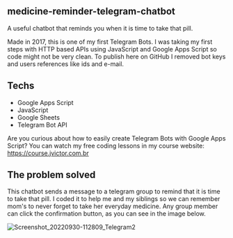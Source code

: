## medicine-reminder-telegram-chatbot
A useful chatbot that reminds you when it is time to take that pill.

Made in 2017, this is one of my first Telegram Bots. I was taking my first steps with HTTP based APIs using JavaScript and Google Apps Script so code might not be very clean. To publish here on GitHub I removed bot keys and users references like ids and e-mail.

## Techs
- Google Apps Script
- JavaScript
- Google Sheets
- Telegram Bot API

Are you curious about how to easily create Telegram Bots with Google Apps Script? You can watch my free coding lessons in my course website: https://course.jvictor.com.br

## The problem solved
This chatbot sends a message to a telegram group to remind that it is time to take that pill. I coded it to help me and my siblings so we can remember mom's to never forget to take her everyday medicine. Any group member can click the confirmation button, as you can see in the image below.

<!-- img src="https://user-images.githubusercontent.com/28718999/193296163-0fead599-e429-4996-8f6b-7bab0e6cd6e8.jpg" width="400" -->
![Screenshot_20220930-112809_Telegram2](https://user-images.githubusercontent.com/28718999/193296163-0fead599-e429-4996-8f6b-7bab0e6cd6e8.jpg)
